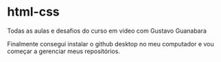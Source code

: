 # html-css
 Todas as aulas e desafios do curso em video com Gustavo Guanabara
 
 Finalmente consegui instalar o github desktop no meu computador e vou começar a gerenciar meus repositórios.